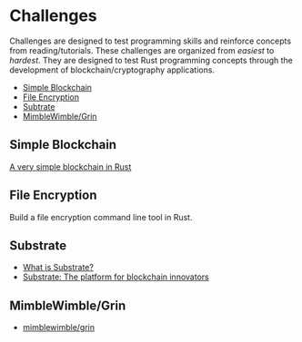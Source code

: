 # Challenges

Challenges are designed to test programming skills and reinforce concepts from reading/tutorials. These challenges are organized from *easiest* to *hardest*. They are designed to test Rust programming concepts through the development of blockchain/cryptography applications.
* [Simple Blockchain](#shortblockchain)
* [File Encryption](#fileEncrypt)
* [Subtrate](#substrate)
* [MimbleWimble/Grin](#grin)

## Simple Blockchain <a name="shortblockchain"></a>
[A very simple blockchain in Rust](https://github.com/jean553/rust-blockchain)

## File Encryption <a name="fileEncrypt"></a>
Build a file encryption command line tool in Rust. 

## Substrate <a name="substrate"></a>
* [What is Substrate?](https://www.parity.io/what-is-substrate/)
* [Substrate: The platform for blockchain innovators](https://github.com/paritytech/substrate)

## MimbleWimble/Grin <a name="grin"></a>
* [mimblewimble/grin](https://github.com/mimblewimble/grin)
